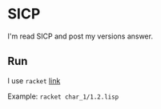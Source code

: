 # SICP

I'm read SICP and post my versions answer.

## Run

I use `racket` [link](https://racket-lang.org/)

Example: `racket char_1/1.2.lisp`
